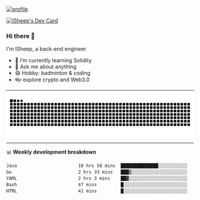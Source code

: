 [![profile](https://user-images.githubusercontent.com/54968314/208005045-e4b42f3b-833d-4242-bfcc-e764865553a2.svg)](https://www.calligrapher.ai/)

<a href="https://app.daily.dev/linziyang1106"><img src="https://api.daily.dev/devcards/v2/i4Spwx5Skx5FpTqWcwoit.png?r=kgx&type=wide" width="652" alt="ISheep's Dev Card"/></a>

### Hi there 🐏

I'm ISheep, a back-end engineer

- 🔭 I’m currently learning Solidity
- 💬 Ask me about anything
- 😄 Hobby: badminton & coding
- 👓 explore crypto and Web3.0

-------

![](https://raw.githubusercontent.com/ISheepp/ISheepp/output/github-contribution-grid-snake.svg)

-------

📊 **Weekly development breakdown**
<!--START_SECTION:waka-->

```txt
Java                       10 hrs 58 mins  ██████████████░░░░░░░░░░░   55.86 %
Go                         2 hrs 33 mins   ███▒░░░░░░░░░░░░░░░░░░░░░   12.98 %
YAML                       2 hrs 3 mins    ██▓░░░░░░░░░░░░░░░░░░░░░░   10.47 %
Bash                       47 mins         █░░░░░░░░░░░░░░░░░░░░░░░░   04.05 %
HTML                       41 mins         █░░░░░░░░░░░░░░░░░░░░░░░░   03.48 %
```

<!--END_SECTION:waka-->
